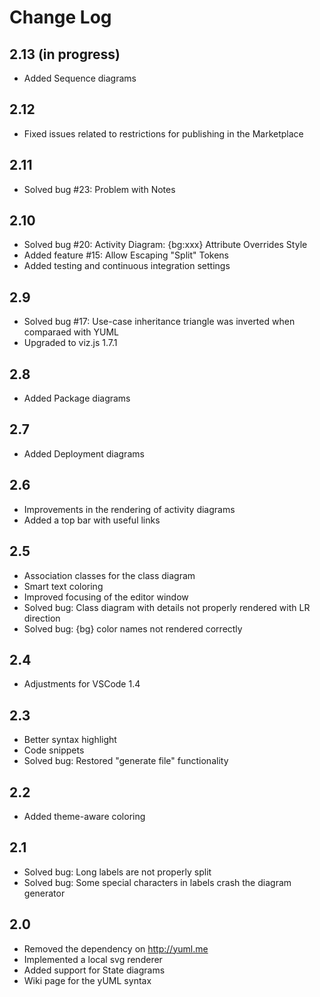 # Change Log

## 2.13 (in progress)
* Added Sequence diagrams

## 2.12
* Fixed issues related to restrictions for publishing in the Marketplace

## 2.11
* Solved bug #23: Problem with Notes

## 2.10
* Solved bug #20: Activity Diagram: {bg:xxx} Attribute Overrides Style 
* Added feature #15: Allow Escaping "Split" Tokens
* Added testing and continuous integration settings

## 2.9
* Solved bug #17: Use-case inheritance triangle was inverted when comparaed with YUML
* Upgraded to viz.js 1.7.1

## 2.8
* Added Package diagrams

## 2.7
* Added Deployment diagrams

## 2.6
* Improvements in the rendering of activity diagrams
* Added a top bar with useful links

## 2.5
* Association classes for the class diagram
* Smart text coloring
* Improved focusing of the editor window
* Solved bug: Class diagram with details not properly rendered with LR direction
* Solved bug: {bg} color names not rendered correctly

## 2.4
* Adjustments for VSCode 1.4

## 2.3
* Better syntax highlight
* Code snippets
* Solved bug: Restored "generate file" functionality

## 2.2
* Added theme-aware coloring

## 2.1
* Solved bug: Long labels are not properly split
* Solved bug: Some special characters in labels crash the diagram generator

## 2.0
* Removed the dependency on http://yuml.me
* Implemented a local svg renderer
* Added support for State diagrams
* Wiki page for the yUML syntax